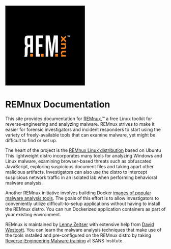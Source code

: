 <img width="250" height="250" src="REMnux-logo.png" alt="REMnux Logo" /><p></p>

# REMnux Documentation

This site provides  documentation for [REMnux](https://REMnux.org),&trade; a free Linux toolkit for reverse-engineering and analyzing malware. REMnux strives to make it easier for forensic investigators and incident responders to start using the variety of freely-available tools that can examine malware, yet might be difficult to find or set up.

The heart of the project is the [REMnux Linux distribution](distro/get.md) based on Ubuntu This lightweight distro incorporates many tools for analyzing Windows and Linux malware, examining browser-based threats such as obfuscated JavaScript, exploring suspicious document files and taking apart other malicious artifacts. Investigators can also use the distro to intercept suspicious network traffic in an isolated lab when performing behavioral malware analysis.

Another REMnux initiative involves building Docker [images of popular malware analysis tools](containers/malware-analysis.md). The goals of this effort is to allow investigators to conveniently utilize difficult-to-setup applications without having to install the REMnux distro. You can run Dockerized application containers as part of your existing environment.

REMnux is maintained by [Lenny Zeltser](https://zeltser.com/) with extensive help from [David Westcott](https://twitter.com/beast_fighter). You can learn the malware analysis techniques that make use of the tools installed and pre-configured on the REMnux distro by taking [Reverse-Engineering Malware training](http://www.sans.org/course/reverse-engineering-malware-malware-analysis-tools-techniques) at SANS Institute.
